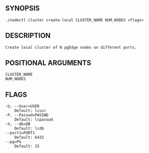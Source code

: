 ## SYNOPSIS
    ./nodectl cluster create-local CLUSTER_NAME NUM_NODES <flags>
 
## DESCRIPTION
    Create local cluster of N pgEdge nodes on different ports.
 
## POSITIONAL ARGUMENTS
    CLUSTER_NAME
    NUM_NODES
 
## FLAGS
    -U, --User=USER
        Default: lcusr
    -P, --Passwd=PASSWD
        Default: lcpasswd
    -d, --db=DB
        Default: lcdb
    --port1=PORT1
        Default: 6432
    --pg=PG
        Default: 15
